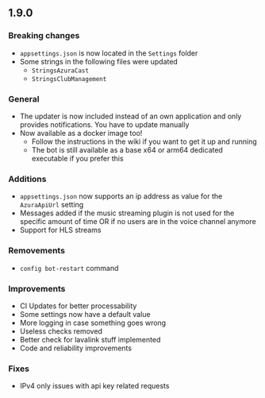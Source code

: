 ## 1.9.0
### Breaking changes
- `appsettings.json` is now located in the `Settings` folder
- Some strings in the following files were updated
  - `StringsAzuraCast`
  - `StringsClubManagement`

### General
- The updater is now included instead of an own application and only provides notifications. You have to update manually
- Now available as a docker image too!
  - Follow the instructions in the wiki if you want to get it up and running
  - The bot is still available as a base x64 or arm64 dedicated executable if you prefer this

### Additions
- `appsettings.json` now supports an ip address as value for the `AzuraApiUrl` setting
- Messages added if the music streaming plugin is not used for the specific amount of time OR if no users are in the voice channel anymore
- Support for HLS streams

### Removements
- `config bot-restart` command
 
### Improvements
- CI Updates for better processability
- Some settings now have a default value
- More logging in case something goes wrong
- Useless checks removed
- Better check for lavalink stuff implemented
- Code and reliability improvements

### Fixes
- IPv4 only issues with api key related requests
